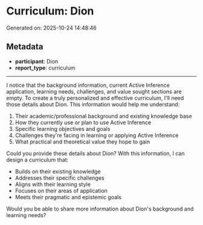 # Curriculum: Dion

Generated on: 2025-10-24 14:48:46

## Metadata

- **participant**: Dion
- **report_type**: curriculum

---

I notice that the background information, current Active Inference application, learning needs, challenges, and value sought sections are empty. To create a truly personalized and effective curriculum, I'll need those details about Dion. This information would help me understand:

1. Their academic/professional background and existing knowledge base
2. How they currently use or plan to use Active Inference
3. Specific learning objectives and goals
4. Challenges they're facing in learning or applying Active Inference
5. What practical and theoretical value they hope to gain

Could you provide these details about Dion? With this information, I can design a curriculum that:
- Builds on their existing knowledge
- Addresses their specific challenges
- Aligns with their learning style
- Focuses on their areas of application
- Meets their pragmatic and epistemic goals

Would you be able to share more information about Dion's background and learning needs?